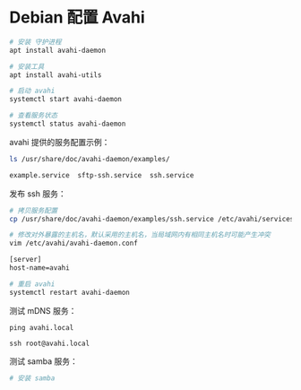 # Debian 配置 Avahi

```bash
# 安装 守护进程
apt install avahi-daemon

# 安装工具
apt install avahi-utils

# 启动 avahi
systemctl start avahi-daemon

# 查看服务状态
systemctl status avahi-daemon

```

avahi 提供的服务配置示例：

```bash
ls /usr/share/doc/avahi-daemon/examples/

example.service  sftp-ssh.service  ssh.service
```

发布 ssh 服务：

```bash
# 拷贝服务配置
cp /usr/share/doc/avahi-daemon/examples/ssh.service /etc/avahi/services/

# 修改对外暴露的主机名，默认采用的主机名，当局域网内有相同主机名时可能产生冲突
vim /etc/avahi/avahi-daemon.conf

[server]
host-name=avahi

# 重启 avahi 
systemctl restart avahi-daemon
```

测试 mDNS 服务：

```
ping avahi.local

ssh root@avahi.local
```

测试 samba 服务：

```bash
# 安装 samba

```

